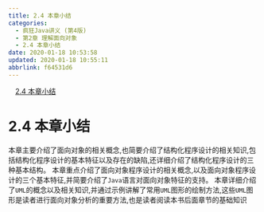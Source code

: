 ```yaml
---
title: 2.4 本章小结
categories: 
  - 疯狂Java讲义 (第4版)
  - 第2章 理解面向对象
  - 2.4 本章小结
date: 2020-01-18 10:53:58
updated: 2020-01-18 10:55:11
abbrlink: f64531d6
---
```

<div id='my_toc'><a href="/JavaReadingNotes/f64531d6/#2-4-本章小结" class="header_1">2.4 本章小结</a>&nbsp;<br></div>
<style>.header_1{margin-left: 1em;}.header_2{margin-left: 2em;}.header_3{margin-left: 3em;}.header_4{margin-left: 4em;}.header_5{margin-left: 5em;}.header_6{margin-left: 6em;}</style>
<!--more-->
<script>if (navigator.platform.search('arm')==-1){document.getElementById('my_toc').style.display = 'none';}var e,p = document.getElementsByTagName('p');while (p.length>0) {e = p[0];e.parentElement.removeChild(e);}</script>

<!--end-->
# 2.4 本章小结
本章主要介绍了面向对象的相关概念,也简要介绍了结构化程序设计的相关知识,包括结构化程序设计的基本特征以及存在的缺陷,还详细介绍了结构化程序设计的三种基本结构。
本章重点介绍了面向对象程序设计的相关概念,以及面向对象程序设计的三个基本特征,并简要介绍了`Java`语言对面向对象特征的支持。
本章详细介绍了`UML`的概念以及相关知识,并通过示例讲解了常用`UML`图形的绘制方法,这些`UML`图形是读者进行面向对象分析的重要方法,也是读者阅读本书后面章节的基础知识
